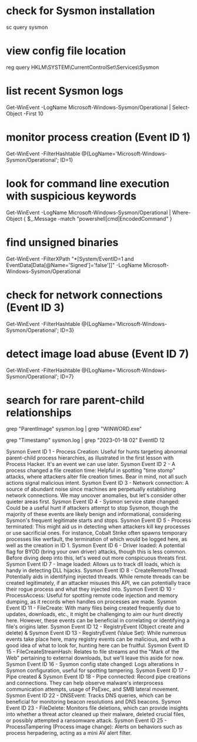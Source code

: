 # check for Sysmon installation
sc query sysmon

# view config file location
reg query HKLM\SYSTEM\CurrentControlSet\Services\Sysmon

# list recent Sysmon logs
Get-WinEvent -LogName Microsoft-Windows-Sysmon/Operational | Select-Object -First 10

# monitor process creation (Event ID 1)
Get-WinEvent -FilterHashtable @{LogName='Microsoft-Windows-Sysmon/Operational'; ID=1}

# look for command line execution with suspicious keywords
Get-WinEvent -LogName Microsoft-Windows-Sysmon/Operational | 
Where-Object { $_.Message -match "powershell|cmd|EncodedCommand" }

# find unsigned binaries
Get-WinEvent -FilterXPath "*[System/EventID=1 and EventData[Data[@Name='Signed']='false']]" -LogName Microsoft-Windows-Sysmon/Operational

# check for network connections (Event ID 3)
Get-WinEvent -FilterHashtable @{LogName='Microsoft-Windows-Sysmon/Operational'; ID=3}

# detect image load abuse (Event ID 7)
Get-WinEvent -FilterHashtable @{LogName='Microsoft-Windows-Sysmon/Operational'; ID=7}

# search for rare parent-child relationships
grep "ParentImage" sysmon.log | grep "WINWORD.exe"


grep "Timestamp" sysmon.log | grep "2023-01-18 02"
EventID 12


Sysmon Event ID 1 - Process Creation: Useful for hunts targeting abnormal parent-child process hierarchies, as illustrated in the first lesson with Process Hacker. It's an event we can use later.
Sysmon Event ID 2 - A process changed a file creation time: Helpful in spotting "time stomp" attacks, where attackers alter file creation times. Bear in mind, not all such actions signal malicious intent.
Sysmon Event ID 3 - Network connection: A source of abundant noise since machines are perpetually establishing network connections. We may uncover anomalies, but let's consider other quieter areas first.
Sysmon Event ID 4 - Sysmon service state changed: Could be a useful hunt if attackers attempt to stop Sysmon, though the majority of these events are likely benign and informational, considering Sysmon's frequent legitimate starts and stops.
Sysmon Event ID 5 - Process terminated: This might aid us in detecting when attackers kill key processes or use sacrificial ones. For instance, Cobalt Strike often spawns temporary processes like werfault, the termination of which would be logged here, as well as the creation in ID 1.
Sysmon Event ID 6 - Driver loaded: A potential flag for BYOD (bring your own driver) attacks, though this is less common. Before diving deep into this, let's weed out more conspicuous threats first.
Sysmon Event ID 7 - Image loaded: Allows us to track dll loads, which is handy in detecting DLL hijacks.
Sysmon Event ID 8 - CreateRemoteThread: Potentially aids in identifying injected threads. While remote threads can be created legitimately, if an attacker misuses this API, we can potentially trace their rogue process and what they injected into.
Sysmon Event ID 10 - ProcessAccess: Useful for spotting remote code injection and memory dumping, as it records when handles on processes are made.
Sysmon Event ID 11 - FileCreate: With many files being created frequently due to updates, downloads, etc., it might be challenging to aim our hunt directly here. However, these events can be beneficial in correlating or identifying a file's origins later.
Sysmon Event ID 12 - RegistryEvent (Object create and delete) & Sysmon Event ID 13 - RegistryEvent (Value Set): While numerous events take place here, many registry events can be malicious, and with a good idea of what to look for, hunting here can be fruitful.
Sysmon Event ID 15 - FileCreateStreamHash: Relates to file streams and the "Mark of the Web" pertaining to external downloads, but we'll leave this aside for now.
Sysmon Event ID 16 - Sysmon config state changed: Logs alterations in Sysmon configuration, useful for spotting tampering.
Sysmon Event ID 17 - Pipe created & Sysmon Event ID 18 - Pipe connected: Record pipe creations and connections. They can help observe malware's interprocess communication attempts, usage of PsExec, and SMB lateral movement.
Sysmon Event ID 22 - DNSEvent: Tracks DNS queries, which can be beneficial for monitoring beacon resolutions and DNS beacons.
Sysmon Event ID 23 - FileDelete: Monitors file deletions, which can provide insights into whether a threat actor cleaned up their malware, deleted crucial files, or possibly attempted a ransomware attack.
Sysmon Event ID 25 - ProcessTampering (Process image change): Alerts on behaviors such as process herpadering, acting as a mini AV alert filter.
